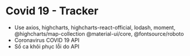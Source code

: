 # Covid 19 - Tracker

- Use axios, highcharts, highcharts-react-official, lodash, moment, @highcharts/map-collection
  @material-ui/core, @fontsource/roboto
- Coronavirus COVID 19 API
- Số ca khôi phục lỗi do API
